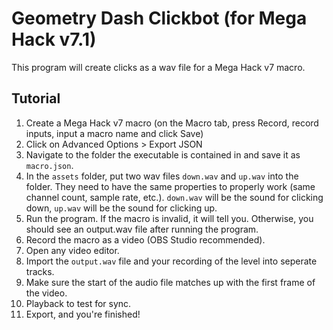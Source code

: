 # Geometry Dash Clickbot (for Mega Hack v7.1)
This program will create clicks as a wav file for a Mega Hack v7 macro.
## Tutorial
1. Create a Mega Hack v7 macro (on the Macro tab, press Record, record inputs, input a macro name and click Save)
2. Click on Advanced Options > Export JSON
3. Navigate to the folder the executable is contained in and save it as `macro.json`.
4. In the `assets` folder, put two wav files `down.wav` and `up.wav` into the folder. They need to have the same properties to properly work (same channel count, sample rate, etc.). `down.wav` will be the sound for clicking down, `up.wav` will be the sound for clicking up.
5. Run the program. If the macro is invalid, it will tell you. Otherwise, you should see an output.wav file after running the program.
6. Record the macro as a video (OBS Studio recommended).
7. Open any video editor.
8. Import the `output.wav` file and your recording of the level into seperate tracks.
9. Make sure the start of the audio file matches up with the first frame of the video.
10. Playback to test for sync.
11. Export, and you're finished!

